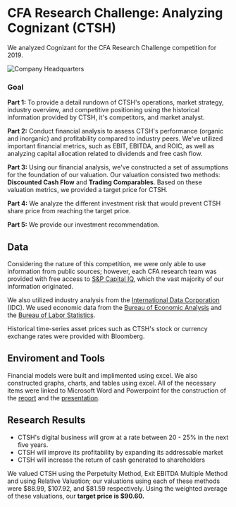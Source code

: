 # CFA Research Challenge: Analyzing Cognizant (CTSH)

We analyzed Cognizant for the CFA Research Challenge competition for 2019.

![Company Headquarters](https://images.livemint.com/img/2019/05/03/600x338/cognizant-kNNE--621x414@LiveMint_1556851783346.jpg)

### Goal

**Part 1:** To provide a detail rundown of CTSH's operations, market strategy, industry overview, and competitive positioning using the historical information provided by CTSH, it's competitors, and market analyst.

**Part 2:** Conduct financial analysis to assess CTSH's performance (organic and inorganic) and profitability compared to industry peers. We've utilized important financial metrics, such as EBIT, EBITDA, and ROIC, as well as analyzing capital allocation related to dividends and free cash flow.

**Part 3:** Using our financial analysis, we've constructed a set of assumptions for the foundation of our valuation. Our valuation consisted two methods: **Discounted Cash Flow** and **Trading Comparables**. Based on these valuation metrics, we provided a target price for CTSH.

**Part 4:** We analyze the different investment risk that would prevent CTSH share price from reaching the target price.

**Part 5:** We provide our investment recommendation.

## Data

Considering the nature of this competition, we were only able to use information from public sources; however, each CFA research team was provided with free access to [S&P Capital IQ](https://www.spglobal.com/marketintelligence/en/solutions/sp-capital-iq-platform), which the vast majority of our information originated.

We also utilized industry analysis from the [International Data Corporation](https://www.idc.com) (IDC). We used economic data from the [Bureau of Economic Analysis](http://bea.gov) and the [Bureau of Labor Statistics](http://bls.gov).

Historical time-series asset prices such as CTSH's stock or currency exchange rates were provided with Bloomberg.

## Enviroment and Tools

Financial models were built and implimented using excel. We also constructed graphs, charts, and tables using excel. All of the necessary items were linked to Microsoft Word and Powerpoint for the construction of the [report](https://github.com/KidQuant/CFA-Research-Challenge/blob/master/Team%20Q%20-%20CTSH.pdf) and the [presentation](https://github.com/KidQuant/CFA-Research-Challenge/blob/master/CFA%20Research%20Presentation%20-%20CTSH.pdf).

## Research Results

- CTSH's digital business will grow at a rate between 20 - 25% in the next five years.
- CTSH will improve its profitability by expanding its addressable market
- CTSH will increase the return of cash generated to shareholders

We valued CTSH using the Perpetuity Method, Exit EBITDA Multiple Method and using Relative Valuation; our valuations using each of these methods were $88.99, $107.92, and $81.59 respectively. Using the weighted average of these valuations, our **target price is $90.60.**
